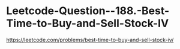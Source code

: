 # Leetcode-Question--188.-Best-Time-to-Buy-and-Sell-Stock-IV
https://leetcode.com/problems/best-time-to-buy-and-sell-stock-iv/
